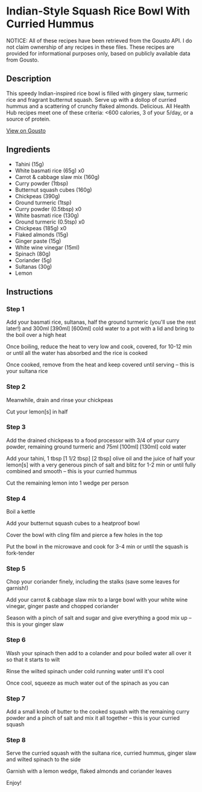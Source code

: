 # Indian-Style Squash Rice Bowl With Curried Hummus

NOTICE: All of these recipes have been retrieved from the Gousto API. I do not claim ownership of any recipes in these files. These recipes are provided for informational purposes only, based on publicly available data from Gousto.

## Description

This speedy Indian-inspired rice bowl is filled with gingery slaw, turmeric rice and fragrant butternut squash. Serve up with a dollop of curried hummus and a scattering of crunchy flaked almonds. Delicious. All Health Hub recipes meet one of these criteria: <600 calories, 3 of your 5/day, or a source of protein.


[View on Gousto](https://www.gousto.co.uk/recipes/cookbook/indian-style-squash-rice-bowl-with-curried-hummus)

## Ingredients

- Tahini (15g)
- White basmati rice (65g) x0
- Carrot & cabbage slaw mix (160g)
- Curry powder (1tbsp)
- Butternut squash cubes (160g)
- Chickpeas (390g)
- Ground turmeric (1tsp)
- Curry powder (0.5tbsp) x0
- White basmati rice (130g)
- Ground turmeric (0.5tsp) x0
- Chickpeas (185g) x0
- Flaked almonds (15g)
- Ginger paste (15g)
- White wine vinegar (15ml)
- Spinach (80g)
- Coriander (5g)
- Sultanas (30g)
- Lemon

## Instructions


### Step 1

Add your basmati rice, sultanas, half the ground turmeric (you'll use the rest later!) and 300ml <span class="text-purple">[390ml]</span> <span class="text-danger">[600ml]</span> cold water to a pot with a lid and bring to the boil over a high heat

Once boiling, reduce the heat to very low and cook, covered, for 10-12 min or until all the water has absorbed and the rice is cooked

Once cooked, remove from the heat and keep covered until serving – this is your sultana rice


### Step 2

Meanwhile, drain and rinse your chickpeas

Cut your lemon[s] in half


### Step 3

Add the drained chickpeas to a food processor with 3/4 of your curry powder, remaining ground turmeric and 75ml <span class="text-purple">[100ml]</span> <span class="text-danger">[130ml]</span> cold water

Add your tahini, 1 tbsp <span class="text-purple">[1 1/2 tbsp]</span> <span class="text-danger">[2 tbsp]</span> olive oil and the juice of half your<span class="text-danger"> </span>lemon[s] with a very generous pinch of salt and blitz for 1-2 min or until fully combined and smooth – this is your curried hummus

Cut the remaining lemon into 1 wedge per person


### Step 4

Boil a kettle

Add your butternut squash cubes to a heatproof bowl

Cover the bowl with cling film and pierce a few holes in the top

Put the bowl in the microwave and cook for 3-4 min or until the squash is fork-tender


### Step 5

Chop your coriander finely, including the stalks (save some leaves for garnish!)

Add your carrot & cabbage slaw mix to a large bowl with your white wine vinegar, ginger paste and chopped coriander

Season with a pinch of salt and sugar and give everything a good mix up – this is your ginger slaw


### Step 6

Wash your spinach then add to a colander and pour boiled water all over it so that it starts to wilt

Rinse the wilted spinach under cold running water until it's cool

Once cool, squeeze as much water out of the spinach as you can


### Step 7

Add a small knob of butter to the cooked squash with the remaining curry powder and a pinch of salt and mix it all together – this is your curried squash

### Step 8

Serve the curried squash with the sultana rice, curried hummus, ginger slaw and wilted spinach to the side

Garnish with a lemon wedge, flaked almonds and coriander leaves

Enjoy!

